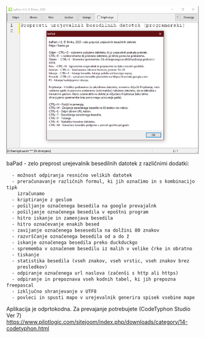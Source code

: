 <p style="text-align:center;"><img src="slika.png" alt="Zaslonski posnetek pomoči"></p>

baPad - zelo preprost urejevalnik besedilnih datotek z različnimi dodatki:

      - možnost odpiranja resnično velikih datotek
      - preračunavanje različnih formul, ki jih označimo in s kombinacijo tipk
        izračunamo
      - kriptiranje z geslom
      - pošiljanje označenega besedila na google prevajalnk
      - pošiljanje označenega besedila v epoštni program
      - hitro iskanje in zamenjava besedila
      - hitro označevanje enakih besed
      - zavijanje označenega besesedila na dolžini 80 znakov
      - razvrščanje označenega besedila od a do ž
      - iskanje označenega besedila preko duckduckgo
      - sprememba v označenem besedilu iz malih v velike črke in obratno
      - tiskanje
      - statistika besedila (vseh znakov, vseh vrstic, vseh znakov brez
        presledkov)
      - odpiranje označenega url naslova (začenši s http ali https)
      - odpiranje in prepoznava vseh kodnih tabel, ki jih prepozna freepascal
      - izključno shranjevanje v UTF8
      - povleci in spusti mapo v urejevalnik generira spisek vsebine mape

Aplikacija je odprtokodna. Za prevajanje potrebujete (CodeTyphon Studio Ver 7) https://www.pilotlogic.com/sitejoom/index.php/downloads/category/14-codetyphon.html
